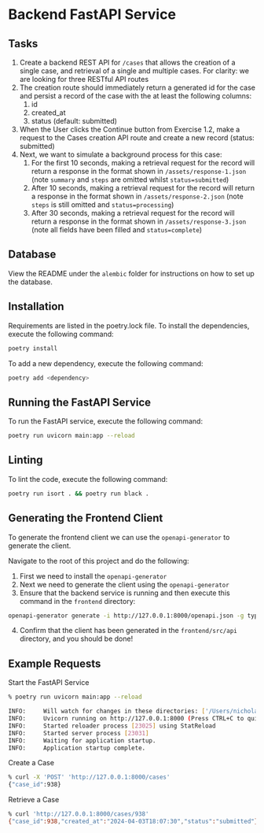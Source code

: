 # Backend FastAPI Service 

## Tasks

1. Create a backend REST API for `/cases` that allows the creation of a single case, and retrieval of a single and multiple cases. For clarity: we are looking for three RESTful API routes
2. The creation route should immediately return a generated id for the case and persist a record of the case with the at least the following columns:
    1. id
    2. created_at
    3. status (default: submitted)
3. When the User clicks the Continue button from Exercise 1.2, make a request to the Cases creation API route and create a new record (status: submitted)
4. Next, we want to simulate a background process for this case:
    1. For the first 10 seconds, making a retrieval request for the record will return a response in the format shown in `/assets/response-1.json` (note `summary` and `steps` are omitted whilst `status=submitted`)
    2. After 10 seconds, making a retrieval request for the record will return a response in the format shown in `/assets/response-2.json` (note `steps` is still omitted and `status=processing`)
    3. After 30 seconds, making a retrieval request for the record will return a response in the format shown in `/assets/response-3.json` (note all fields have been filled and `status=complete`)

## Database

View the README under the `alembic` folder for instructions on how to set up the database.

## Installation 

Requirements are listed in the poetry.lock file. To install the dependencies, execute the following command:
```bash
poetry install
```
To add a new dependency, execute the following command:
```bash
poetry add <dependency>
```

## Running the FastAPI Service

To run the FastAPI service, execute the following command:
```bash
poetry run uvicorn main:app --reload
```

## Linting

To lint the code, execute the following command:
```bash
poetry run isort . && poetry run black . 
```

## Generating the Frontend Client 

To generate the frontend client we can use the `openapi-generator` to generate the client.

Navigate to the root of this project and do the following:
1. First we need to install the `openapi-generator`
2. Next we need to generate the client using the `openapi-generator`
3. Ensure that the backend service is running and then execute this command in the `frontend` directory:
```bash
openapi-generator generate -i http://127.0.0.1:8000/openapi.json -g typescript-fetch -o frontend/src/api
```
4. Confirm that the client has been generated in the `frontend/src/api` directory, and you should be done!

## Example Requests

Start the FastAPI Service
```bash
% poetry run uvicorn main:app --reload

INFO:     Will watch for changes in these directories: ['/Users/nicholas/Code/product-engineer-starter/backend']
INFO:     Uvicorn running on http://127.0.0.1:8000 (Press CTRL+C to quit)
INFO:     Started reloader process [23025] using StatReload
INFO:     Started server process [23031]
INFO:     Waiting for application startup.
INFO:     Application startup complete.
```

Create a Case
```bash
% curl -X 'POST' 'http://127.0.0.1:8000/cases'
{"case_id":938}
```

Retrieve a Case
```bash
% curl 'http://127.0.0.1:8000/cases/938'
{"case_id":938,"created_at":"2024-04-03T18:07:30","status":"submitted"}
```